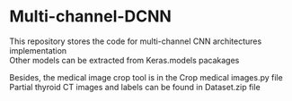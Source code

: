 # Multi-channel-DCNN
This repository stores the code for multi-channel CNN architectures implementation \
Other models can be extracted from Keras.models pacakages

Besides, the medical image crop tool is in the Crop medical images.py file \
Partial thyroid CT images and labels can be found in Dataset.zip file
